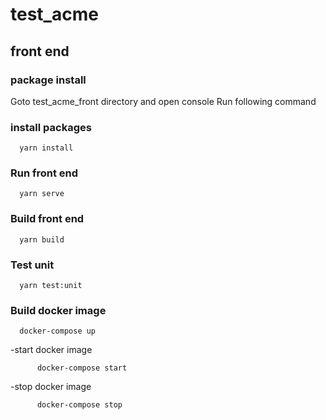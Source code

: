 # test_acme
## front end
### package install
Goto test_acme_front directory and open console
Run following command
### install packages
      yarn install
### Run front end
      yarn serve
### Build front end
      yarn build
### Test unit
      yarn test:unit
### Build docker image

      docker-compose up
  
  
 -start docker image
 
 
          docker-compose start
 -stop docker image
 
 
 
          docker-compose stop
